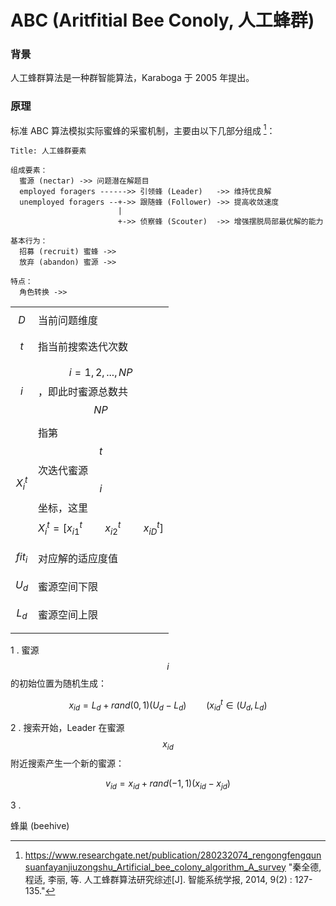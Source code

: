 # ABC (Aritfitial Bee Conoly, 人工蜂群)

### 背景

人工蜂群算法是一种群智能算法，Karaboga 于 2005 年提出。

### 原理

标准 ABC 算法模拟实际蜜蜂的采蜜机制，主要由以下几部分组成 [^1]：

```sequence
Title: 人工蜂群要素

组成要素：
  蜜源 (nectar) ->> 问题潜在解题目
  employed foragers ------>> 引领蜂 (Leader)   ->> 维持优良解
  unemployed foragers --+->> 跟随蜂 (Follower) ->> 提高收敛速度
                        |
                        +->> 侦察蜂 (Scouter)  ->> 增强摆脱局部最优解的能力

基本行为：
  招募 (recruit) 蜜蜂 ->> 
  放弃 (abandon) 蜜源 ->>

特点：
  角色转换 ->>
```

|  |  |
| --- | --- |
| $$D$$ | 当前问题维度 |
| $$t$$ | 指当前搜索迭代次数 |
| $$i$$ | $$i=1,2,...,NP$$，即此时蜜源总数共 $$NP$$ |
| $$X_i^t$$ | 指第 $$t$$ 次迭代蜜源 $$i$$ 坐标，这里 $$X_i^t=[x_{i1}^t \qquad x_{i2}^t \qquad x_{iD}^t]$$ |
| $$fit_i$$ | 对应解的适应度值 |
| $$U_d$$ | 蜜源空间下限 |
| $$L_d$$ | 蜜源空间上限 |
|  |  |

1 . 蜜源 $$i$$ 的初始位置为随机生成：

$$ x_{id} = L_d + rand(0,1)(U_d - L_d) \qquad (x_{id}^t \in (U_d, L_d) $$

2 . 搜索开始，Leader 在蜜源 $$x_{id}$$ 附近搜索产生一个新的蜜源：

$$v_{id} = x_{id} + rand(-1, 1) (x_{id} - x_{jd})$$

3 . 

蜂巢 (beehive)

[^1]: https://www.researchgate.net/publication/280232074_rengongfengqunsuanfayanjiuzongshu_Artificial_bee_colony_algorithm_A_survey "秦全德, 程适, 李丽, 等. 人工蜂群算法研究综述[J]. 智能系统学报, 2014, 9\(2\) : 127-135."